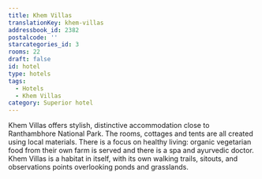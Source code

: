 ```yaml
---
title: Khem Villas
translationKey: khem-villas
addressbook_id: 2382
postalcode: ''
starcategories_id: 3
rooms: 22
draft: false
id: hotel
type: hotels
tags:
  - Hotels
  - Khem Villas
category: Superior hotel
---
```

Khem Villas offers stylish, distinctive accommodation close to Ranthambhore National Park. The rooms, cottages and tents are all created using local materials. There is a focus on healthy living: organic vegetarian food from their own farm is served and there is a spa and ayurvedic doctor. Khem Villas is a habitat in itself, with its own walking trails, sitouts, and observations points overlooking ponds and grasslands.